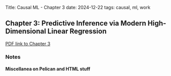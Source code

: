 Title: Causal ML - Chapter 3
date: 2024-12-22
tags: causal, ml, work

## Chapter 3: Predictive Inference via Modern High-Dimensional Linear Regression

[PDF link to Chapter 3](https://causalml-book.org/assets/chapters/CausalML_chap_3.pdf)

### Notes


#### Miscellanea on Pelican and HTML stuff
